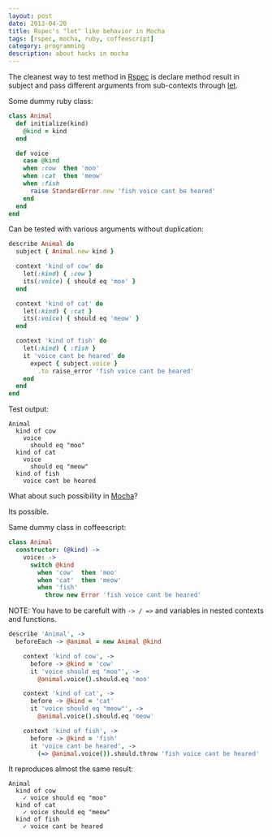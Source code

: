 ```yaml
---
layout: post
date: 2013-04-20
title: Rspec's "let" like behavior in Mocha
tags: [rspec, mocha, ruby, coffeescript]
category: programming
description: about hacks in mocha
---
```


The cleanest way to test method in [Rspec][rspec] is declare method
result in subject and pass different arguments from sub-contexts through
[let][rspec-let].

Some dummy ruby class:

```ruby
class Animal
  def initialize(kind)
    @kind = kind
  end

  def voice
    case @kind
    when :cow  then 'moo'
    when :cat  then 'meow'
    when :fish
      raise StandardError.new 'fish voice cant be heared'
    end
  end
end
```

Can be tested with various arguments without duplication:

```ruby
describe Animal do
  subject { Animal.new kind }

  context 'kind of cow' do
    let(:kind) { :cow }
    its(:voice) { should eq 'moo' }
  end

  context 'kind of cat' do
    let(:kind) { :cat }
    its(:voice) { should eq 'meow' }
  end

  context 'kind of fish' do
    let(:kind) { :fish }
    it 'voice cant be heared' do
      expect { subject.voice }
        .to raise_error 'fish voice cant be heared'
    end
  end
end
```

Test output:

```
Animal
  kind of cow
    voice
      should eq "moo"
  kind of cat
    voice
      should eq "meow"
  kind of fish
    voice cant be heared
```

What about such possibility in [Mocha][mocha]?

<!--more-->

Its possible.

Same dummy class in coffeescript:

```coffeescript
class Animal
  constructor: (@kind) ->
    voice: ->
      switch @kind
        when 'cow'  then 'moo'
        when 'cat'  then 'meow'
        when 'fish'
          throw new Error 'fish voice cant be heared'
```

NOTE: You have to be carefult with `-> / =>` and variables in nested contexts
and functions.

```coffeescript
describe 'Animal', ->
  beforeEach -> @animal = new Animal @kind

    context 'kind of cow', ->
      before -> @kind = 'cow'
      it 'voice should eq "moo"', ->
        @animal.voice().should.eq 'moo'

    context 'kind of cat', ->
      before -> @kind = 'cat'
      it 'voice should eq "meow"', ->
        @animal.voice().should.eq 'meow'

    context 'kind of fish', ->
      before -> @kind = 'fish'
      it 'voice cant be heared', ->
        (=> @animal.voice()).should.throw 'fish voice cant be heared'
```

It reproduces almost the same result:

```
Animal
  kind of cow
    ✓ voice should eq "moo"
  kind of cat
    ✓ voice should eq "meow"
  kind of fish
    ✓ voice cant be heared
```


[rspec]: https://www.relishapp.com/rspec
[rspec-let]: https://www.relishapp.com/rspec/rspec-core/v/2-13/docs/helper-methods/let-and-let
[mocha]: http://visionmedia.github.io/mocha/
